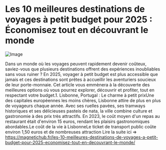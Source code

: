 # Les 10 meilleures destinations de voyages à petit budget pour 2025 : Économisez tout en découvrant le monde

![Image](https://images.pexels.com/photos/3163927/pexels-photo-3163927.jpeg?auto=compress&cs=tinysrgb&h=650&w=940)

Dans un monde où les voyages peuvent rapidement devenir coûteux, saviez-vous que plusieurs destinations offrent des expériences inoubliables sans vous ruiner ? En 2025, voyager à petit budget est plus accessible que jamais et ces destinations sont prêtes à accueillir les aventuriers soucieux de leur porte-monnaie. Cet article vous emmènera à la découverte des meilleures options où vous pourrez explorer, découvrir et profiter, tout en respectant votre budget.1. Lisbonne, Portugal : Le charme à petit prixUne des capitales européennes les moins chères, Lisbonne attire de plus en plus de voyageurs chaque année. Avec ses ruelles pavées, ses tramways historiques et ses délicieuses pasteis de nata, la ville combine culture et gastronomie à des prix très attractifs. En 2023, le coût moyen d'un repas au restaurant était d'environ 15 euros, rendant les plaisirs gastronomiques abordables.Le coût de la vie à LisbonneLe ticket de transport public coûte environ 1,50 euros et de nombreuses attraction Lire la suite ici => https://magnetichub.fr/les-10-meilleures-destinations-de-voyages-a-petit-budget-pour-2025-economisez-tout-en-decouvrant-le-monde/
